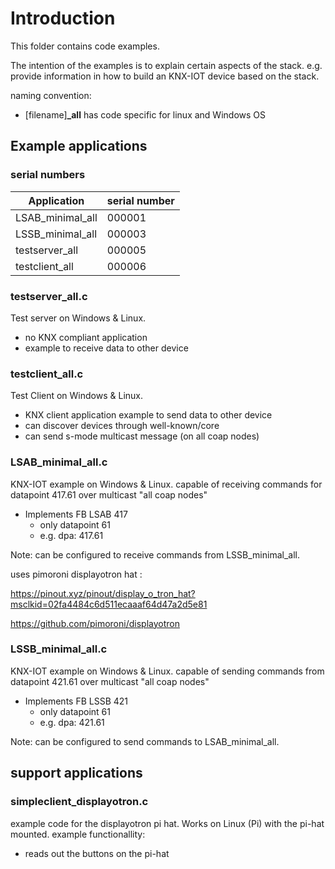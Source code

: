 # Introduction

This folder contains code examples.

The intention of the examples is to explain certain aspects of the stack.
e.g. provide information in how to build an KNX-IOT device based on the stack.

naming convention:

- [filename]**_all** has code specific for linux and Windows OS

## Example applications

### serial numbers

| Application       | serial number |
| ----------------- | ----------- |
| LSAB_minimal_all  | 000001 |
| LSSB_minimal_all  | 000003 |
| testserver_all    | 000005 |
| testclient_all    | 000006 |

### testserver_all.c

Test server on Windows & Linux.

- no KNX compliant application
- example to receive data to other device

### testclient_all.c

Test Client on Windows & Linux.

- KNX client application
   example to send data to other device
- can discover devices through well-known/core
- can send s-mode multicast message (on all coap nodes)

### LSAB_minimal_all.c

KNX-IOT example on Windows & Linux.
capable of receiving commands for datapoint 417.61
over multicast "all coap nodes"

- Implements FB LSAB 417
  - only datapoint 61
  - e.g. dpa: 417.61

Note: can be configured to receive commands from LSSB_minimal_all.

uses pimoroni displayotron hat :

https://pinout.xyz/pinout/display_o_tron_hat?msclkid=02fa4484c6d511ecaaaf64d47a2d5e81

https://github.com/pimoroni/displayotron

### LSSB_minimal_all.c

KNX-IOT example on Windows & Linux.
capable of sending commands from datapoint 421.61
over multicast "all coap nodes"

- Implements FB LSSB 421
  - only datapoint 61
  - e.g. dpa: 421.61

Note: can be configured to send commands to LSAB_minimal_all.

## support applications

### simpleclient_displayotron.c

example code for the displayotron pi hat.
Works on Linux (Pi) with the pi-hat mounted.
example functionallity:

- reads out the buttons on the pi-hat
